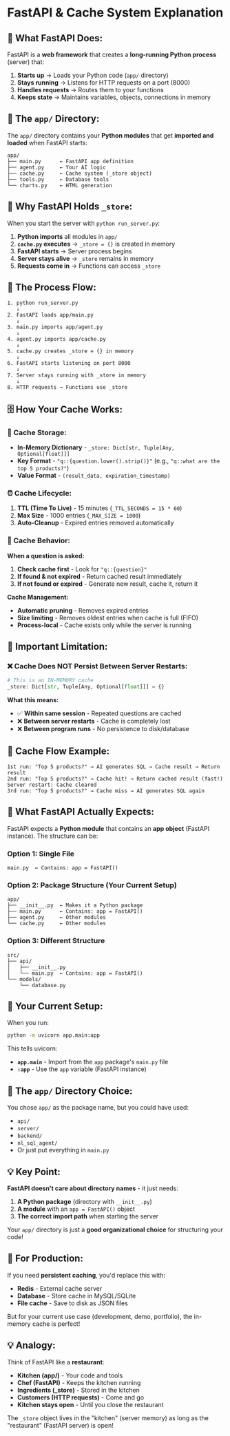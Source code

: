 # FastAPI & Cache System Explanation

## 🚀 **What FastAPI Does:**

FastAPI is a **web framework** that creates a **long-running Python process** (server) that:

1. **Starts up** → Loads your Python code (`app/` directory)
2. **Stays running** → Listens for HTTP requests on a port (8000)
3. **Handles requests** → Routes them to your functions
4. **Keeps state** → Maintains variables, objects, connections in memory

## 📁 **The `app/` Directory:**

The `app/` directory contains your **Python modules** that get **imported and loaded** when FastAPI starts:

```
app/
├── main.py      ← FastAPI app definition
├── agent.py     ← Your AI logic
├── cache.py     ← Cache system (_store object)
├── tools.py     ← Database tools
└── charts.py    ← HTML generation
```

## 🧠 **Why FastAPI Holds `_store`:**

When you start the server with `python run_server.py`:

1. **Python imports** all modules in `app/`
2. **`cache.py` executes** → `_store = {}` is created in memory
3. **FastAPI starts** → Server process begins
4. **Server stays alive** → `_store` remains in memory
5. **Requests come in** → Functions can access `_store`

## 🔄 **The Process Flow:**

```
1. python run_server.py
   ↓
2. FastAPI loads app/main.py
   ↓
3. main.py imports app/agent.py
   ↓
4. agent.py imports app/cache.py
   ↓
5. cache.py creates _store = {} in memory
   ↓
6. FastAPI starts listening on port 8000
   ↓
7. Server stays running with _store in memory
   ↓
8. HTTP requests → Functions use _store
```

## 🗄️ **How Your Cache Works:**

### **💾 Cache Storage:**
- **In-Memory Dictionary** - `_store: Dict[str, Tuple[Any, Optional[float]]]`
- **Key Format** - `"q::{question.lower().strip()}"` (e.g., `"q::what are the top 5 products?"`)
- **Value Format** - `(result_data, expiration_timestamp)`

### **⏰ Cache Lifecycle:**
1. **TTL (Time To Live)** - 15 minutes (`_TTL_SECONDS = 15 * 60`)
2. **Max Size** - 1000 entries (`_MAX_SIZE = 1000`)
3. **Auto-Cleanup** - Expired entries removed automatically

### **🔄 Cache Behavior:**

**When a question is asked:**
1. **Check cache first** - Look for `"q::{question}"`
2. **If found & not expired** - Return cached result immediately
3. **If not found or expired** - Generate new result, cache it, return it

**Cache Management:**
- **Automatic pruning** - Removes expired entries
- **Size limiting** - Removes oldest entries when cache is full (FIFO)
- **Process-local** - Cache exists only while the server is running

## 🚨 **Important Limitation:**

### **❌ Cache Does NOT Persist Between Server Restarts:**

```python
# This is an IN-MEMORY cache
_store: Dict[str, Tuple[Any, Optional[float]]] = {}
```

**What this means:**
- ✅ **Within same session** - Repeated questions are cached
- ❌ **Between server restarts** - Cache is completely lost
- ❌ **Between program runs** - No persistence to disk/database

## 🎯 **Cache Flow Example:**

```
1st run: "Top 5 products?" → AI generates SQL → Cache result → Return result
2nd run: "Top 5 products?" → Cache hit! → Return cached result (fast!)
Server restart: Cache cleared
3rd run: "Top 5 products?" → Cache miss → AI generates SQL again
```

## 🚀 **What FastAPI Actually Expects:**

FastAPI expects a **Python module** that contains an **app object** (FastAPI instance). The structure can be:

### **Option 1: Single File**
```
main.py  ← Contains: app = FastAPI()
```

### **Option 2: Package Structure (Your Current Setup)**
```
app/
├── __init__.py  ← Makes it a Python package
├── main.py      ← Contains: app = FastAPI()
├── agent.py     ← Other modules
└── cache.py     ← Other modules
```

### **Option 3: Different Structure**
```
src/
├── api/
│   ├── __init__.py
│   └── main.py  ← Contains: app = FastAPI()
└── models/
    └── database.py
```

## 🎯 **Your Current Setup:**

When you run:
```bash
python -m uvicorn app.main:app
```

This tells uvicorn:
- **`app.main`** - Import from the `app` package's `main.py` file
- **`:app`** - Use the `app` variable (FastAPI instance)

## 📁 **The `app/` Directory Choice:**

You chose `app/` as the package name, but you could have used:
- `api/`
- `server/`
- `backend/`
- `nl_sql_agent/`
- Or just put everything in `main.py`

## 💡 **Key Point:**

**FastAPI doesn't care about directory names** - it just needs:
1. **A Python package** (directory with `__init__.py`)
2. **A module** with an `app = FastAPI()` object
3. **The correct import path** when starting the server

Your `app/` directory is just a **good organizational choice** for structuring your code!

## 🚀 **For Production:**

If you need **persistent caching**, you'd replace this with:
- **Redis** - External cache server
- **Database** - Store cache in MySQL/SQLite
- **File cache** - Save to disk as JSON files

But for your current use case (development, demo, portfolio), the in-memory cache is perfect!

## 💡 **Analogy:**

Think of FastAPI like a **restaurant**:
- **Kitchen (app/)** - Your code and tools
- **Chef (FastAPI)** - Keeps the kitchen running
- **Ingredients (_store)** - Stored in the kitchen
- **Customers (HTTP requests)** - Come and go
- **Kitchen stays open** - Until you close the restaurant

The `_store` object lives in the "kitchen" (server memory) as long as the "restaurant" (FastAPI server) is open!
